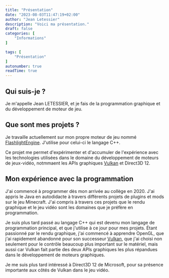 ```yaml
---
title: "Présentation"
date: "2023-08-03T11:47:19+02:00"
author: "Jean Letessier"
description: "Voici ma présentation."
draft: false
categories: [
    "Informations"
]

tags: [
    "Présentation"
]
autonumber: true
readTime: true
---
```


## Qui suis-je ?

Je m'appelle Jean LETESSIER, et je fais de la programmation graphique et du développement de moteur de jeu.

## Que sont mes projets ?
Je travaille actuellement sur mon propre moteur de jeu nommé [FlashlightEngine](https://github.com/Pixfri/FlashlightEngine). J'utilise pour celui-ci le langage C++.  

Ce projet me permet d'expérimenter et d'accumuler de l'expérience avec les technologies utilisées dans le domaine du développement de moteurs de jeux-vidéo, notmmaent les APIs graphiques [Vulkan](https://vulkan.org/) et Direct3D 12.

## Mon expérience avec la programmation
J'ai commencé à programmer dès mon arrivée au collège en 2020. J'ai appris le Java en autodidacte à travers différents projets de plugins et mods sur le jeu Minecraft. J'ai compris à travers ces
projets que le rendu graphique et le jeu vidéo sont les domaines que je préfère en programmation.  

Je suis plus tard passé au langage C++ qui est devenu mon langage de programmation principal, et que j'utilise à ce jour pour mes projets. Étant passionné par le rendu graphique, j'ai commencé à apprendre OpenGL, que j'ai rapidement abandonné pour son successeur [Vulkan](https://vulkan.org), que j'ai choisi non seulement pour le contrôle beaucoup plus important sur le matériel, mais aussi car Vulkan fait partie des deux APIs graphiques les plus répandues dans le développement de moteurs graphiques. 

Je me suis plus tard intéressé à Direct3D 12 de Microsoft, pour sa présence importante aux côtés de Vulkan dans le jeu vidéo.